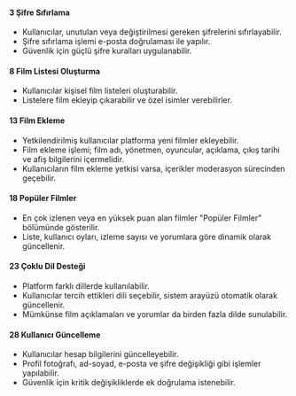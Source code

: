 #### 3 **Şifre Sıfırlama**  
- Kullanıcılar, unutulan veya değiştirilmesi gereken şifrelerini sıfırlayabilir.  
- Şifre sıfırlama işlemi e-posta doğrulaması ile yapılır.  
- Güvenlik için güçlü şifre kuralları uygulanabilir.  

#### 8 **Film Listesi Oluşturma**  
- Kullanıcılar kişisel film listeleri oluşturabilir.  
- Listelere film ekleyip çıkarabilir ve özel isimler verebilirler.    

#### 13 **Film Ekleme**  
- Yetkilendirilmiş kullanıcılar platforma yeni filmler ekleyebilir.  
- Film ekleme işlemi; film adı, yönetmen, oyuncular, açıklama, çıkış tarihi ve afiş bilgilerini içermelidir.  
- Kullanıcıların film ekleme yetkisi varsa, içerikler moderasyon sürecinden geçebilir.  

#### 18 **Popüler Filmler**  
- En çok izlenen veya en yüksek puan alan filmler "Popüler Filmler" bölümünde gösterilir.  
- Liste, kullanıcı oyları, izleme sayısı ve yorumlara göre dinamik olarak güncellenir.  

#### 23 **Çoklu Dil Desteği**  
- Platform farklı dillerde kullanılabilir.  
- Kullanıcılar tercih ettikleri dili seçebilir, sistem arayüzü otomatik olarak güncellenir.  
- Mümkünse film açıklamaları ve yorumlar da birden fazla dilde sunulabilir.  

#### 28 **Kullanıcı Güncelleme**  
- Kullanıcılar hesap bilgilerini güncelleyebilir.  
- Profil fotoğrafı, ad-soyad, e-posta ve şifre değişikliği gibi işlemler yapılabilir.  
- Güvenlik için kritik değişikliklerde ek doğrulama istenebilir.  
